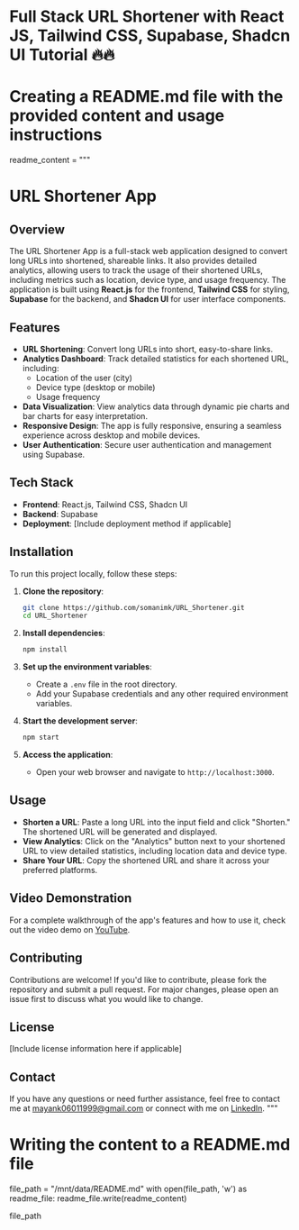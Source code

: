 # Full Stack URL Shortener with React JS, Tailwind CSS, Supabase, Shadcn UI Tutorial 🔥🔥
# Creating a README.md file with the provided content and usage instructions

readme_content = """
# URL Shortener App

## Overview

The URL Shortener App is a full-stack web application designed to convert long URLs into shortened, shareable links. It also provides detailed analytics, allowing users to track the usage of their shortened URLs, including metrics such as location, device type, and usage frequency. The application is built using **React.js** for the frontend, **Tailwind CSS** for styling, **Supabase** for the backend, and **Shadcn UI** for user interface components.

## Features

- **URL Shortening**: Convert long URLs into short, easy-to-share links.
- **Analytics Dashboard**: Track detailed statistics for each shortened URL, including:
  - Location of the user (city)
  - Device type (desktop or mobile)
  - Usage frequency
- **Data Visualization**: View analytics data through dynamic pie charts and bar charts for easy interpretation.
- **Responsive Design**: The app is fully responsive, ensuring a seamless experience across desktop and mobile devices.
- **User Authentication**: Secure user authentication and management using Supabase.

## Tech Stack

- **Frontend**: React.js, Tailwind CSS, Shadcn UI
- **Backend**: Supabase
- **Deployment**: [Include deployment method if applicable]

## Installation

To run this project locally, follow these steps:

1. **Clone the repository**:
    ```bash
    git clone https://github.com/somanimk/URL_Shortener.git
    cd URL_Shortener
    ```

2. **Install dependencies**:
    ```bash
    npm install
    ```

3. **Set up the environment variables**:
   - Create a `.env` file in the root directory.
   - Add your Supabase credentials and any other required environment variables.

4. **Start the development server**:
    ```bash
    npm start
    ```

5. **Access the application**:
   - Open your web browser and navigate to `http://localhost:3000`.

## Usage

- **Shorten a URL**: Paste a long URL into the input field and click "Shorten." The shortened URL will be generated and displayed.
- **View Analytics**: Click on the "Analytics" button next to your shortened URL to view detailed statistics, including location data and device type.
- **Share Your URL**: Copy the shortened URL and share it across your preferred platforms.

## Video Demonstration

For a complete walkthrough of the app's features and how to use it, check out the video demo on [YouTube](https://youtu.be/luzZdJDv7L0).

## Contributing

Contributions are welcome! If you'd like to contribute, please fork the repository and submit a pull request. For major changes, please open an issue first to discuss what you would like to change.

## License

[Include license information here if applicable]

## Contact

If you have any questions or need further assistance, feel free to contact me at mayank06011999@gmail.com or connect with me on [LinkedIn](https://www.linkedin.com/in/mayanksomani/).
"""

# Writing the content to a README.md file
file_path = "/mnt/data/README.md"
with open(file_path, 'w') as readme_file:
    readme_file.write(readme_content)

file_path
